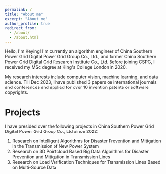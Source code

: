 ```yaml
---
permalink: /
title: "About me"
excerpt: "About me"
author_profile: true
redirect_from: 
  - /about/
  - /about.html
---
```


Hello, I'm Keying! I'm currently an algorithm engineer of China Southern Power Grid Digital Power Grid Group Co., Ltd., and former China Southern Power Grid Digital Grid Research Institute Co., Ltd. Before joining CSPG, I received my MSc degree at King's College London in 2020.

My research interests include computer vision, machine learning, and data science. Till Dec 2023, I have published 3 papers on international journals and conferences and applied for over 10 invention patents or software copyrights.

Projects
======
I have presided over the following projects in China Southern Power Grid Digital Power Grid Group Co., Ltd since 2022:
1. Research on Intelligent Algorithms for Disaster Prevention and Mitigation in the Transmission of New Power System
2. Research on 3D Pointcloud Based Big Data Algorithms for Disaster Prevention and Mitigation in Transmission Lines
3. Research on Load Verification Techniques for Transmission Lines Based on Multi-Source Data
